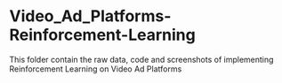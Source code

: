 # Video_Ad_Platforms-Reinforcement-Learning
This folder contain the raw data, code and screenshots of implementing Reinforcement Learning on Video Ad Platforms
